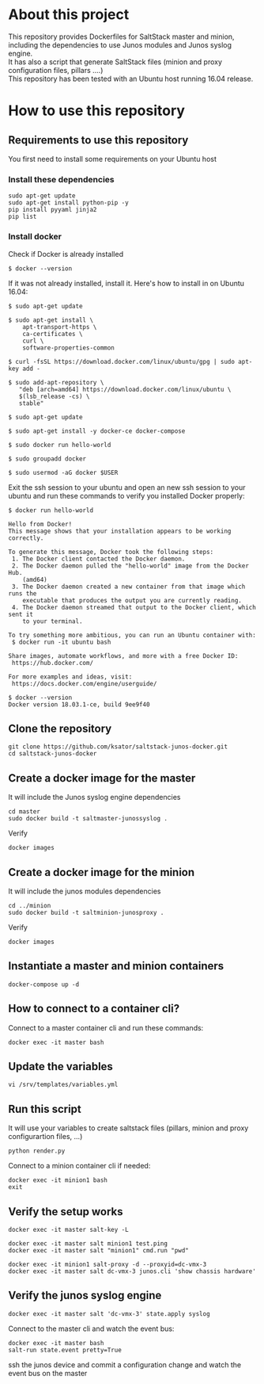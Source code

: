 # About this project

This repository provides Dockerfiles for SaltStack master and minion, including the dependencies to use Junos modules and Junos syslog engine.  
It has also a script that generate SaltStack files (minion and proxy configuration files, pillars ....)  
This repository has been tested with an Ubuntu host running 16.04 release.  

# How to use this repository

## Requirements to use this repository

You first need to install some requirements on your Ubuntu host 

### Install these dependencies 

```
sudo apt-get update
sudo apt-get install python-pip -y
pip install pyyaml jinja2
pip list
``` 

### Install docker 

Check if Docker is already installed 
```
$ docker --version
```

If it was not already installed, install it. Here's how to install in on Ubuntu 16.04:  
```
$ sudo apt-get update
```
```
$ sudo apt-get install \
    apt-transport-https \
    ca-certificates \
    curl \
    software-properties-common
```
```
$ curl -fsSL https://download.docker.com/linux/ubuntu/gpg | sudo apt-key add -
```
```
$ sudo add-apt-repository \
   "deb [arch=amd64] https://download.docker.com/linux/ubuntu \
   $(lsb_release -cs) \
   stable"
```
```
$ sudo apt-get update
```
```
$ sudo apt-get install -y docker-ce docker-compose
```
```
$ sudo docker run hello-world
```
```
$ sudo groupadd docker
```
```
$ sudo usermod -aG docker $USER
```

Exit the ssh session to your ubuntu and open an new ssh session to your ubuntu and run these commands to verify you installed Docker properly:  
```
$ docker run hello-world

Hello from Docker!
This message shows that your installation appears to be working correctly.

To generate this message, Docker took the following steps:
 1. The Docker client contacted the Docker daemon.
 2. The Docker daemon pulled the "hello-world" image from the Docker Hub.
    (amd64)
 3. The Docker daemon created a new container from that image which runs the
    executable that produces the output you are currently reading.
 4. The Docker daemon streamed that output to the Docker client, which sent it
    to your terminal.

To try something more ambitious, you can run an Ubuntu container with:
 $ docker run -it ubuntu bash

Share images, automate workflows, and more with a free Docker ID:
 https://hub.docker.com/

For more examples and ideas, visit:
 https://docs.docker.com/engine/userguide/
```
```
$ docker --version
Docker version 18.03.1-ce, build 9ee9f40
```

## Clone the repository
```
git clone https://github.com/ksator/saltstack-junos-docker.git
cd saltstack-junos-docker
```

## Create a docker image for the master
It will include the Junos syslog engine dependencies 
```
cd master
sudo docker build -t saltmaster-junossyslog .
```
Verify
```
docker images
```


## Create a docker image for the minion
It will include the junos modules dependencies
```
cd ../minion
sudo docker build -t saltminion-junosproxy .
```
Verify
```
docker images
```
## Instantiate a master and minion containers
```
docker-compose up -d
```

## How to connect to a container cli? 
Connect to a master container cli and run these commands: 
```
docker exec -it master bash

```
## Update the variables 
```
vi /srv/templates/variables.yml
```
## Run this script 
It will use your variables to create saltstack files (pillars, minion and proxy configurartion files, ...) 

```
python render.py
```
Connect to a minion container cli if needed: 
```
docker exec -it minion1 bash
exit
```

## Verify the setup works
```
docker exec -it master salt-key -L
```
```
docker exec -it master salt minion1 test.ping
docker exec -it master salt "minion1" cmd.run "pwd"
```
```
docker exec -it minion1 salt-proxy -d --proxyid=dc-vmx-3
docker exec -it master salt dc-vmx-3 junos.cli 'show chassis hardware'
```

## Verify the junos syslog engine 
```
docker exec -it master salt 'dc-vmx-3' state.apply syslog
```
Connect to the master cli and watch the event bus:  
```
docker exec -it master bash
salt-run state.event pretty=True
```
ssh the junos device and commit a configuration change and watch the event bus on the master
